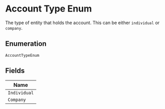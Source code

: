 
# Account Type Enum

The type of entity that holds the account. This can be either `individual` or `company`.

## Enumeration

`AccountTypeEnum`

## Fields

| Name |
|  --- |
| `Individual` |
| `Company` |


